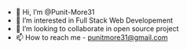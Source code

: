 - 👋 Hi, I’m @Punit-More31
- 👀 I’m interested in Full Stack Web Developement
- 💞️ I’m looking to collaborate in open source project
- 📫 How to reach me - punitmore31@gmail.com

<!---
Punit-More31/Punit-More31 is a ✨ special ✨ repository because its `README.md` (this file) appears on your GitHub profile.
You can click the Preview link to take a look at your changes.
--->
